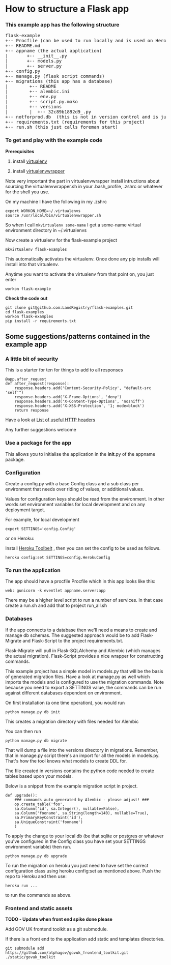 How to structure a Flask app
=================

### This example app has the following structure

<pre>
flask-example
+-- Procfile (can be used to run locally and is used on Heroku)
+-- README.md
+-- appname (the actual application)
|       +-- __init__.py
|       +-- models.py
|       +-- server.py
+-- config.py
+-- manage.py (flask script commands)
+-- migrations (this app has a database)
|        +-- README
|        +-- alembic.ini
|        +-- env.py
|        +-- script.py.mako
|        +-- versions
|        |  +-- 32c89b1892d9_.py
+-- notforprod.db  (this is not in version control and is just a fallback db)
+-- requirements.txt (requirements for this project)
+-- run.sh (this just calls foreman start)
</pre>

### To get and play with the example code

**Prerequisites**

1. install [virtualenv](https://virtualenv.pypa.io/en/latest)

2. install [virtualenvwrapper](http://virtualenvwrapper.readthedocs.org/en/latest/)

Note very important the part in virtualenvwrapper install intructions about sourcing the virtualenvwrapper.sh in your .bash_profile, .zshrc or whatever for the shell you use.

On my machine I have the following in my .zshrc

```
export WORKON_HOME=~/.virtualenvs
source /usr/local/bin/virtualenvwrapper.sh
```

So when I call ```mkvirtualenv some-name``` I get a some-name virtual environment directory in ~/.virtualenvs

Now create a virtualenv for the flask-example project

```
mkvirtualenv flask-examples
```

This automatically activates the virtualenv. Once done any pip installs will install into that virtualenv.

Anytime you want to activate the virtualenv from that point on, you just enter

```
workon flask-example
```

**Check the code out**

```
git clone git@github.com:LandRegistry/flask-examples.git
cd flask-examples
workon flask-examples
pip install -r requirements.txt
```

## Some suggestions/patterns contained in the example app

### A little bit of security

This is a starter for ten for things to add to all responses
```
@app.after_request
def after_request(response):
    response.headers.add('Content-Security-Policy', "default-src 'self'")
    response.headers.add('X-Frame-Options', 'deny')
    response.headers.add('X-Content-Type-Options', 'nosniff')
    response.headers.add('X-XSS-Protection', '1; mode=block')
    return response
```
Have a look at [List of useful HTTP headers](https://www.owasp.org/index.php/List_of_useful_HTTP_headers)

Any further suggestions welcome

### Use a package for the app

This allows you to initialise the application in the __init__.py  of the appname package.

### Configuration

Create a config.py with a base Config class  and a sub class per environment that  needs over riding of values, or additional values.

Values for configuration keys should be read from the environment. In other words set environment variables for local development and on any deployment target.

For example, for local development

```
export SETTINGS='config.Config'
```

or on Heroku:

Install [Heroku Toolbelt](https://toolbelt.heroku.com/) , then you can set the config to be used as follows.

```
heroku config:set SETTINGS=config.HerokuConfig
```


### To run the application

The app should have a procfile Procfile which in this app looks like this:

```
web: gunicorn -k eventlet appname.server:app
```

There may be a higher level script to run a number of services. In that case create a run.sh and add that to project run_all.sh

### Databases

If the app connects to a database then we'll need a means to create and manage db schemas. The suggested approach would be to add Flask-Migrate and Flask-Script to the project requirements.txt.

Flask-Migrate will pull in Flask-SQLAlchemy and Alembic (which manages the actual migration). Flask-Script provides a nice wrapper for constructing commands.

This example project has a simple model in models.py that will be the basis of generated migration files.  Have a look at manage.py as well which imports the models and is configured to use the migration commands. Note because you need to export a SETTINGS value, the commands can be run against different databases dependent on environment.

On first installation (a one time operation), you would run

```
python manage.py db init
```

This creates a migration directory with files needed for Alembic

You can then run

```
python manage.py db migrate
```

That will dump a file into the versions directory in migrations. Remember, that in manage.py script there's an import for all the models in models.py. That's how the tool knows what models to create DDL for.

The file created in versions contains the python code needed to create tables based upon your models.

Below is a snippet from the example migration script in project.

```
def upgrade():
    ### commands auto generated by Alembic - please adjust! ###
    op.create_table('foo',
    sa.Column('id', sa.Integer(), nullable=False),
    sa.Column('fooname', sa.String(length=140), nullable=True),
    sa.PrimaryKeyConstraint('id'),
    sa.UniqueConstraint('fooname')
    )
```

To apply the change to your local db (be that sqlite or postgres or whatever you've configured in the Config class you have set your SETTINGS environment variable) then run.

```
python manage.py db upgrade
```

To run the migration on heroku you just need to have set the correct configuration class using heroku config:set as mentioned above. Push the repo to Heroku
and then use:

```
heroku run ...
```

to run the commands as above.


### Frontend and static assets

**TODO - Update when front end spike done please**

Add GOV UK frontend toolkit as a git submodule.

If there is a front end to the application add static and templates directories.

```
git submodule add https://github.com/alphagov/govuk_frontend_toolkit.git ./static/govuk_toolkit
```


